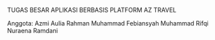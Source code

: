 TUGAS BESAR APLIKASI BERBASIS PLATFORM
AZ TRAVEL

Anggota:
Azmi Aulia Rahman
Muhammad Febiansyah
Muhammad Rifqi
Nuraena Ramdani